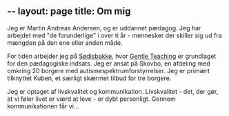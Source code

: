 --
layout: page
title: Om mig
--
Jeg er Martin Andreas Andersen, og er uddannet pædagog. Jeg har arbejdet med "de forunderlige" i over ti år - mennesker der skiller sig ud fra mængden på den ene eller anden måde.

For tiden arbejder jeg på [Sødisbakke](http://sodisbakke.rn.dk), hvor [Gentle Teaching](link) er grundlaget for den pædagogiske indsats. Jeg er ansat på Skovbo, en afdeling med omkring 20 borgere med autismespektrumforstyrrelser. Jeg er primært tilknyttet Kuben, et særligt skærmet tilbud  for tre borgere.

Jeg er optaget af livskvalitet og kommunikation. Livskvalitet - det, der gør, at vi føler livet er værd at leve - er dybt personligt. Gennem kommunikationen får vi...